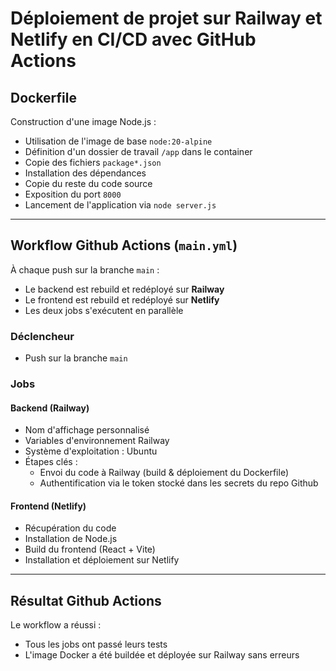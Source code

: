 # Déploiement de projet sur Railway et Netlify en CI/CD avec GitHub Actions

## Dockerfile

Construction d'une image Node.js :

- Utilisation de l'image de base `node:20-alpine`
- Définition d'un dossier de travail `/app` dans le container
- Copie des fichiers `package*.json`
- Installation des dépendances
- Copie du reste du code source
- Exposition du port `8000`
- Lancement de l'application via `node server.js`

---

## Workflow Github Actions (`main.yml`)

À chaque push sur la branche `main` :

- Le backend est rebuild et redéployé sur **Railway**
- Le frontend est rebuild et redéployé sur **Netlify**
- Les deux jobs s'exécutent en parallèle

### Déclencheur

- Push sur la branche `main`

### Jobs

#### Backend (Railway)

- Nom d'affichage personnalisé
- Variables d'environnement Railway
- Système d'exploitation : Ubuntu
- Étapes clés :
  - Envoi du code à Railway (build & déploiement du Dockerfile)
  - Authentification via le token stocké dans les secrets du repo Github

#### Frontend (Netlify)

- Récupération du code
- Installation de Node.js
- Build du frontend (React + Vite)
- Installation et déploiement sur Netlify

---

## Résultat Github Actions

Le workflow a réussi :

- Tous les jobs ont passé leurs tests
- L'image Docker a été buildée et déployée sur Railway sans erreurs

